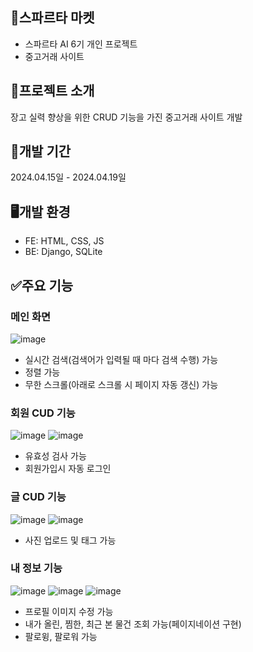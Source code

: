 ## 🛒스파르타 마켓
- 스파르타 AI 6기 개인 프로젝트
- 중고거래 사이트

## 📝프로젝트 소개
장고 실력 향상을 위한 CRUD 기능을 가진 중고거래 사이트 개발

## 📅개발 기간
2024.04.15일 - 2024.04.19일

## 🖥️개발 환경
- FE: HTML, CSS, JS
- BE: Django, SQLite

## ✅주요 기능

### 메인 화면
![image](https://github.com/Twenty-One-Do/spartamarket/assets/156996387/38981987-5322-4538-aa57-2d3c5d83ed44)
- 실시간 검색(검색어가 입력될 때 마다 검색 수행) 가능
- 정렬 가능
- 무한 스크롤(아래로 스크롤 시 페이지 자동 갱신) 가능

### 회원 CUD 기능
![image](https://github.com/Twenty-One-Do/spartamarket/assets/156996387/c6cc7300-0d20-406f-9fe0-116482481d18)
![image](https://github.com/Twenty-One-Do/spartamarket/assets/156996387/2d10328b-c43b-4ba2-8266-7e01c10c1f41)
- 유효성 검사 가능
- 회원가입시 자동 로그인

### 글 CUD 기능
![image](https://github.com/Twenty-One-Do/spartamarket/assets/156996387/f07d80b7-dec0-4f42-ad5b-ab7c1cd31581)
![image](https://github.com/Twenty-One-Do/spartamarket/assets/156996387/e2805bd8-e02a-4367-9d34-d4926e9142ba)
- 사진 업로드 및 태그 가능

### 내 정보 기능
![image](https://github.com/Twenty-One-Do/spartamarket/assets/156996387/92120b1b-7462-4511-98ea-282f631d9e36)
![image](https://github.com/Twenty-One-Do/spartamarket/assets/156996387/aa61d031-ba5c-4836-98d5-85ef7c5194e3)
![image](https://github.com/Twenty-One-Do/spartamarket/assets/156996387/0a4be496-f44c-4d4d-bf10-e92d9eb4a2f9)

- 프로필 이미지 수정 가능
- 내가 올린, 찜한, 최근 본 물건 조회 가능(페이지네이션 구현)
- 팔로윙, 팔로워 가능
